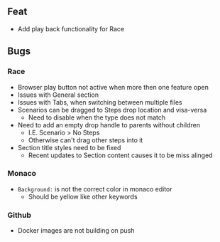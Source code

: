 ## Feat
* Add play back functionality for Race

## Bugs

### Race
* Browser play button not active when more then one feature open
* Issues with General section
* Issues with Tabs, when switching between multiple files
* Scenarios can be dragged to Steps drop location and visa-versa
  * Need to disable when the type does not match
* Need to add an empty drop handle to parents without children
  * I.E. Scenario > No Steps
  * Otherwise can't drag other steps into it
* Section title styles need to be fixed
  * Recent updates to Section content causes it to be miss alinged


### Monaco
* `Background:` is not the correct color in monaco editor 
  * Should be yellow like other keywords

### Github
* Docker images are not building on push